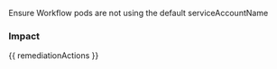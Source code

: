 
Ensure Workflow pods are not using the default serviceAccountName

### Impact
<!-- Add Impact here -->

<!-- DO NOT CHANGE -->
{{ remediationActions }}


